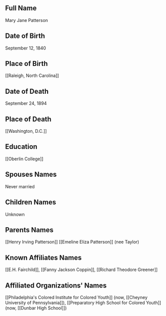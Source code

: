 ## Full Name
Mary Jane Patterson

## Date of Birth
September 12, 1840

## Place of Birth
[[Raleigh, North Carolina]]

## Date of Death
September 24, 1894

## Place of Death
[[Washington, D.C.]]

## Education
[[Oberlin College]]

## Spouses Names
Never married

## Children Names
Unknown

## Parents Names
[[Henry Irving Patterson]]
[[Emeline Eliza Patterson]] (nee Taylor)

## Known Affiliates Names
[[E.H. Fairchild]], [[Fanny Jackson Coppin]], [[Richard Theodore Greener]]

## Affiliated Organizations' Names
[[Philadelphia's Colored Institute for Colored Youth]] (now, [[Cheyney University of Pennsylvania]]), [[Preparatory High School for Colored Youth]] (now, [[Dunbar High School]])


